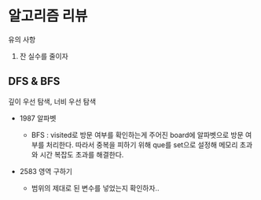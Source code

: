 # 알고리즘 리뷰



유의 사항

1. 잔 실수를 줄이자 





## DFS  & BFS 

깊이 우선 탐색, 너비 우선 탐색



* 1987 알파벳 
  * BFS : visited로 방문 여부를 확인하는게 주어진 board에 알파벳으로 방문 여부를 처리한다. 따라서 중복을 피하기 위해 que를 set으로 설정해 메모리 초과와 시간 복잡도 초과를 해결한다. 



* 2583 영역 구하기
  * 범위의 제대로 된 변수를 넣었는지 확인하자.. 



